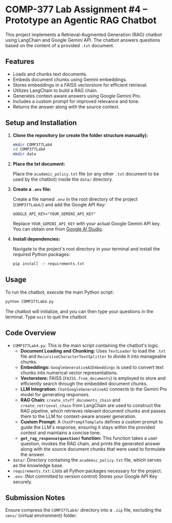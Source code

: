 # COMP-377 Lab Assignment #4 – Prototype an Agentic RAG Chatbot

This project implements a Retrieval-Augmented Generation (RAG) chatbot using LangChain and Google Gemini API. The chatbot answers questions based on the content of a provided `.txt` document.

## Features

*   Loads and chunks text documents.
*   Embeds document chunks using Gemini embeddings.
*   Stores embeddings in a FAISS vectorstore for efficient retrieval.
*   Utilizes LangChain to build a RAG chain.
*   Generates context-aware answers using Google Gemini Pro.
*   Includes a custom prompt for improved relevance and tone.
*   Returns the answer along with the source context.

## Setup and Installation

1.  **Clone the repository (or create the folder structure manually):**

    ```bash
    mkdir COMP377Lab4
    cd COMP377Lab4
    mkdir data
    ```

2.  **Place the txt document:**

    Place the `academic_policy.txt` file (or any other `.txt` document to be used by the chatbot) inside the `data/` directory.

3.  **Create a `.env` file:**

    Create a file named `.env` in the root directory of the project (`COMP377Lab4/`) and add the Google API Key:

    ```
    GOOGLE_API_KEY="YOUR_GEMINI_API_KEY"
    ```

    Replace `YOUR_GEMINI_API_KEY` with your actual Google Gemini API key. You can obtain one from [Google AI Studio](https://ai.google.dev/).

4.  **Install dependencies:**

    Navigate to the project's root directory in your terminal and install the required Python packages:

    ```bash
    pip install -r requirements.txt
    ```

## Usage

To run the chatbot, execute the main Python script:

```bash
python COMP377Lab4.py
```

The chatbot will initialize, and you can then type your questions in the terminal. Type `exit` to quit the chatbot.

## Code Overview

*   `COMP377Lab4.py`: This is the main script containing the chatbot's logic.
    *   **Document Loading and Chunking:** Uses `TextLoader` to load the `.txt` file and `RecursiveCharacterTextSplitter` to divide it into manageable chunks.
    *   **Embeddings:** `GoogleGenerativeAIEmbeddings` is used to convert text chunks into numerical vector representations.
    *   **Vectorstore:** FAISS (`FAISS.from_documents`) is employed to store and efficiently search through the embedded document chunks.
    *   **LLM Integration:** `ChatGoogleGenerativeAI` connects to the Gemini Pro model for generating responses.
    *   **RAG Chain:** `create_stuff_documents_chain` and `create_retrieval_chain` from LangChain are used to construct the RAG pipeline, which retrieves relevant document chunks and passes them to the LLM for context-aware answer generation.
    *   **Custom Prompt:** A `ChatPromptTemplate` defines a custom prompt to guide the LLM's response, ensuring it stays within the provided context and maintains a concise tone.
    *   **`get_rag_response(question)` function:** This function takes a user question, invokes the RAG chain, and prints the generated answer along with the source document chunks that were used to formulate the answer.
*   `data/`: Directory containing the `academic_policy.txt` file, which serves as the knowledge base.
*   `requirements.txt`: Lists all Python packages necessary for the project.
*   `.env`: (Not committed to version control) Stores your Google API Key securely.

## Submission Notes

Ensure compress the `COMP377Lab4/` directory into a `.zip` file, excluding the `venv/` (virtual environment) folder.

